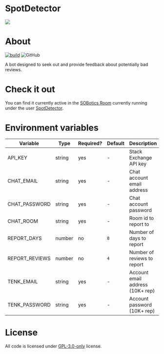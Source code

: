 # SpotDetector

![](https://i.imgur.com/nwtax7a.png)

# About

[![build](https://github.com/SOBotics/SpotDetector/actions/workflows/nodejs.yml/badge.svg)](https://github.com/SOBotics/SpotDetector/actions/workflows/nodejs.yml) ![GitHub](https://img.shields.io/github/license/SOBotics/SpotDetector?color=%2358a6ff)

A bot designed to seek out and provide feedback about potentially bad reviews.

# Check it out

You can find it currently active in the [SOBotics Room](https://chat.stackoverflow.com/rooms/111347/sobotics) currently running under the user [SpotDetector](https://stackoverflow.com/users/10162108/spotdetector).

# Environment variables

| Variable       | Type   | Required? | Default | Description                      |
| -------------- | ------ | --------- | ------- | -------------------------------- |
| API_KEY        | string | yes       | -       | Stack Exchange API key           |
| CHAT_EMAIL     | string | yes       | -       | Chat account email address       |
| CHAT_PASSWORD  | string | yes       | -       | Chat account password            |
| CHAT_ROOM      | string | yes       | -       | Room id to report to             |
| REPORT_DAYS    | number | no        | `8`     | Number of days to report         |
| REPORT_REVIEWS | number | no        | `4`     | Number of reviews to report      |
| TENK_EMAIL     | string | yes       | -       | Account email address (10K+ rep) |
| TENK_PASSWORD  | string | yes       | -       | Account password (10K+ rep)      |

# License

All code is licensed under [GPL-3.0-only](https://spdx.org/licenses/GPL-3.0-only.html) license.
